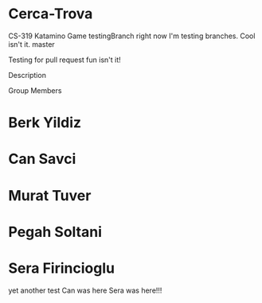# Cerca-Trova
CS-319 Katamino Game
testingBranch
right now I'm testing branches. Cool isn't it. master

Testing for pull request fun isn't it!

Description 

Group Members
  # Berk Yildiz
  # Can Savci
  # Murat Tuver 
  # Pegah Soltani
  # Sera Firincioglu

yet another test
Can was here
Sera was here!!!
